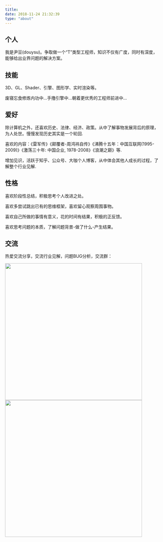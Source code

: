```yaml
---
title: 
date: 2018-11-24 21:32:39
type: "about"
---
```


## 个人

我是尹豆(douysu)。争取做一个“T”类型工程师，知识不仅有广度，同时有深度，能够给出业界问题的解决方案。

## 技能

3D、GL、Shader、引擎、图形学、实时渲染等。

废寝忘食修炼内功中...手撸引擎中...朝着更优秀的工程师前进中...

## 爱好

除计算机之外，还喜欢历史、法律、经济、政策。从中了解事物发展背后的原理，为人处世。慢慢发现历史其实是一个轮回.

喜欢的内容：《雷军传》《颠覆者-周鸿祎自传》《沸腾十五年：中国互联网(1995-2009)》《激荡三十年: 中国企业, 1978-2008》《浪潮之巅》等.

增加见识，活跃于知乎、公众号、大咖个人博客，从中体会其他人成长的过程，了解整个行业见解.

## 性格

喜欢阶段性总结，积极思考个人改进之处。

喜欢多尝试跳出已有的思维框架，喜欢留心观察周围事物。

喜欢自己所做的事情有意义，花的时间有结果，积极的正反馈。

喜欢思考问题的本质，了解问题背景-做了什么-产生结果。

## 交流

热爱交流分享，交流行业见解，问题BUG分析，交流群：

<img src="/images/index/wechat.png" width = "450"> 

<img src="/images/index/qq.png" width = "450"> 